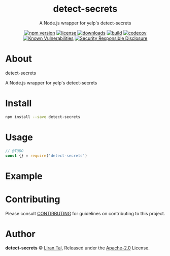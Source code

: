 <p align="center"><h1 align="center">
  detect-secrets
</h1>

<p align="center">
  A Node.js wrapper for yelp's detect-secrets 
</p>

<p align="center">
  <a href="https://www.npmjs.org/package/detect-secrets"><img src="https://badgen.net/npm/v/detect-secrets" alt="npm version"/></a>
  <a href="https://www.npmjs.org/package/detect-secrets"><img src="https://badgen.net/npm/license/detect-secrets" alt="license"/></a>
  <a href="https://www.npmjs.org/package/detect-secrets"><img src="https://badgen.net/npm/dt/detect-secrets" alt="downloads"/></a>
  <a href="https://travis-ci.org/lirantal/detect-secrets"><img src="https://badgen.net/travis/lirantal/detect-secrets" alt="build"/></a>
  <a href="https://codecov.io/gh/lirantal/detect-secrets"><img src="https://badgen.net/codecov/c/github/lirantal/detect-secrets" alt="codecov"/></a>
  <a href="https://snyk.io/test/github/lirantal/detect-secrets"><img src="https://snyk.io/test/github/lirantal/detect-secrets/badge.svg" alt="Known Vulnerabilities"/></a>
  <a href="https://github.com/nodejs/security-wg/blob/master/processes/responsible_disclosure_template.md"><img src="https://img.shields.io/badge/Security-Responsible%20Disclosure-yellow.svg" alt="Security Responsible Disclosure" /></a>
</p>

# About

detect-secrets

A Node.js wrapper for yelp's detect-secrets

# Install

```bash
npm install --save detect-secrets
```

# Usage

```js
// @TODO
const {} = require('detect-secrets')
```

# Example

<!-- TODO -->

# Contributing

Please consult [CONTIRBUTING](./CONTRIBUTING.md) for guidelines on contributing to this project.

# Author

**detect-secrets** © [Liran Tal](https://github.com/lirantal), Released under the [Apache-2.0](./LICENSE) License.
